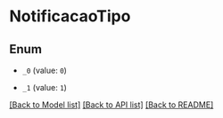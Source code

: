 # NotificacaoTipo

## Enum


* `_0` (value: `0`)

* `_1` (value: `1`)


[[Back to Model list]](../README.md#documentation-for-models) [[Back to API list]](../README.md#documentation-for-api-endpoints) [[Back to README]](../README.md)


